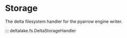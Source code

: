 # Storage

The delta filesystem handler for the pyarrow engine writer.

::: deltalake.fs.DeltaStorageHandler
